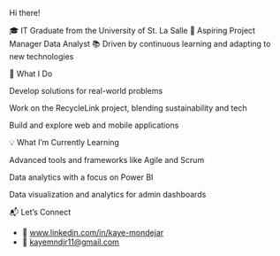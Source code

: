 Hi there!

🎓 IT Graduate from the University of St. La Salle
🚀 Aspiring Project Manager  Data Analyst
📚 Driven by continuous learning and adapting to new technologies


🌟 What I Do

Develop solutions for real-world problems

Work on the RecycleLink project, blending sustainability and tech

Build and explore web and mobile applications



💡 What I’m Currently Learning

Advanced tools and frameworks like Agile and Scrum

Data analytics with a focus on Power BI

Data visualization and analytics for admin dashboards


📬 Let’s Connect
- 💼 www.linkedin.com/in/kaye-mondejar
- 📧 kayemndjr11@gmail.com
